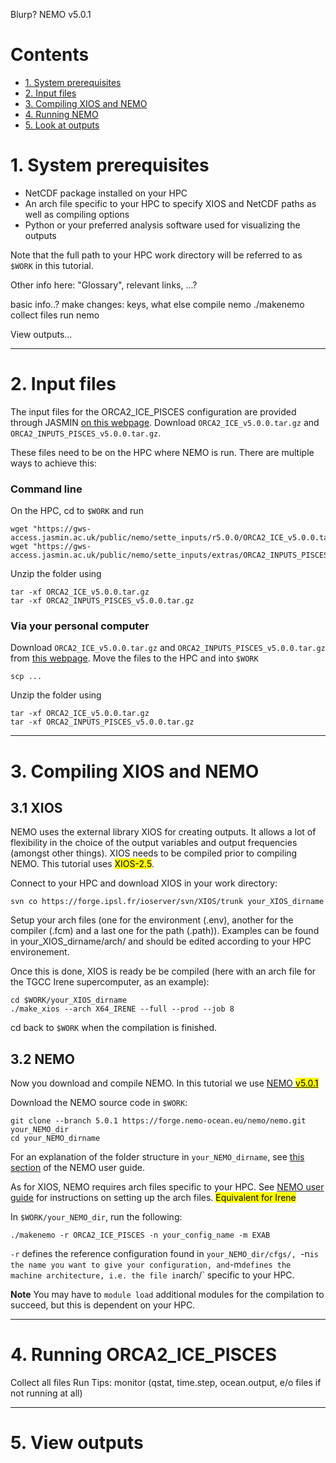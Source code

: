 Blurp? NEMO v5.0.1

# Contents
- [1. System prerequisites](#prerequisites)
- [2. Input files](#inputs)
- [3. Compiling XIOS and NEMO](#xiosnemo)
- [4. Running NEMO](#runnemo)
- [5. Look at outputs](#outputs)

# <a name="prerequisites"></a> 1. System prerequisites

- NetCDF package installed on your HPC
- An arch file specific to your HPC to specify XIOS and NetCDF paths as well as compiling options
- Python or your preferred analysis software used for visualizing the outputs

Note that the full path to your HPC work directory will be referred to as `$WORK` in this tutorial.

Other info here: "Glossary", relevant links, ...?


basic info..? 
make changes: keys, what else
compile nemo ./makenemo 
collect files 
run nemo 


View outputs... 


____

# 2. <a name="inputs"></a> Input files
The input files for the ORCA2_ICE_PISCES configuration are provided through JASMIN [on this webpage](https://gws-access.jasmin.ac.uk/public/nemo/sette_inputs/). Download `ORCA2_ICE_v5.0.0.tar.gz` and `ORCA2_INPUTS_PISCES_v5.0.0.tar.gz`. 

These files need to be on the HPC where NEMO is run. There are multiple ways to achieve this: 
### Command line 
On the HPC, cd to `$WORK` and run
```
wget "https://gws-access.jasmin.ac.uk/public/nemo/sette_inputs/r5.0.0/ORCA2_ICE_v5.0.0.tar.gz"
wget "https://gws-access.jasmin.ac.uk/public/nemo/sette_inputs/extras/ORCA2_INPUTS_PISCES_v5.0.0.tar.gz"
``` 
Unzip the folder using 
```
tar -xf ORCA2_ICE_v5.0.0.tar.gz
tar -xf ORCA2_INPUTS_PISCES_v5.0.0.tar.gz
```
### Via your personal computer 
Download `ORCA2_ICE_v5.0.0.tar.gz` and `ORCA2_INPUTS_PISCES_v5.0.0.tar.gz` from [this webpage](https://gws-access.jasmin.ac.uk/public/nemo/sette_inputs/). 
Move the files to the HPC and into `$WORK`
```
scp ...
```
Unzip the folder using 
```
tar -xf ORCA2_ICE_v5.0.0.tar.gz
tar -xf ORCA2_INPUTS_PISCES_v5.0.0.tar.gz
```

___

# <a name="xiosnemo"></a> 3. Compiling XIOS and NEMO
## 3.1 XIOS
NEMO uses the external library XIOS for creating outputs. It allows a lot of flexibility in the choice of the output variables and output frequencies (amongst other things). XIOS needs to be compiled prior to compiling NEMO. This tutorial uses <mark>XIOS-2.5</mark>.

Connect to your HPC and download XIOS in your work directory:
```
svn co https://forge.ipsl.fr/ioserver/svn/XIOS/trunk your_XIOS_dirname
```
Setup your arch files (one for the environment (.env), another for the compiler (.fcm) and a last one for the path (.path)). Examples can be found in your_XIOS_dirname/arch/ and should be edited according to your HPC environement.

Once this is done, XIOS is ready be be compiled (here with an arch file for the TGCC Irene supercomputer, as an example):
```
cd $WORK/your_XIOS_dirname
./make_xios --arch X64_IRENE --full --prod --job 8
```
cd back to `$WORK` when the compilation is finished.


## 3.2 NEMO
Now you download and compile NEMO. In this tutorial we use [NEMO <mark>v5.0.1</mark>](https://forge.nemo-ocean.eu/nemo/nemo/-/releases/5.0.1)

Download the NEMO source code in `$WORK`:
```
git clone --branch 5.0.1 https://forge.nemo-ocean.eu/nemo/nemo.git your_NEMO_dir
cd your_NEMO_dirname
```
For an explanation of the folder structure in `your_NEMO_dirname`, see [this section](https://sites.nemo-ocean.io/user-guide/install.html#description-of-main-nemo-directories) of the NEMO user guide.

As for XIOS, NEMO requires arch files specific to your HPC. See [NEMO user guide](https://sites.nemo-ocean.io/user-guide/install.html#download-and-install-the-nemo-code) for instructions on setting up the arch files. <mark> Equivalent for Irene</mark>

In `$WORK/your_NEMO_dir`, run the following:

```
./makenemo -r ORCA2_ICE_PISCES -n your_config_name -m EXAB
```
`-r` defines the reference configuration found in `your_NEMO_dir/cfgs/, `-n` is the name you want to give your configuration, and `-m` defines the machine architecture, i.e. the file in `arch/` specific to your HPC. 

**Note** You may have to `module load` additional modules for the compilation to succeed, but this is dependent on your HPC. 

___ 
# <a name="runnemo"></a> 4. Running ORCA2_ICE_PISCES

Collect all files
Run
Tips: monitor (qstat, time.step, ocean.output, e/o files if not running at all)

___
# <a name="outputs"></a> 5. View outputs
